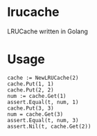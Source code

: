 # lrucache
LRUCache written in Golang
# Usage
    cache := NewLRUCache(2)
    cache.Put(1, 1)
    cache.Put(2, 2)
    num := cache.Get(1)
    assert.Equal(t, num, 1)
    cache.Put(3, 3)
    num = cache.Get(3)
    assert.Equal(t, num, 3)
    assert.Nil(t, cache.Get(2))
